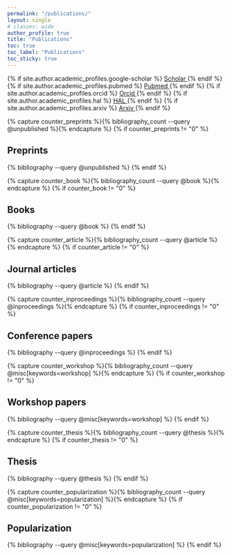 ```yaml
---
permalink: "/publications/"
layout: single
# classes: wide
author_profile: true
title: "Publications"
toc: true
toc_label: "Publications"
toc_sticky: true
---
```


<!-- Go to _config.yml file and fill the corresponding fields author.academic_profiles.xxxx-->
{% if site.author.academic_profiles.google-scholar %}
  <a href="{{ site.author.academic_profiles.google-scholar }}">
    <i class="ai ai-google-scholar" aria-hidden="true"></i>Scholar
  </a>
{% endif %}
{% if site.author.academic_profiles.pubmed %}
  <a href="{{ site.author.academic_profiles.pubmed }}">
    <i class="ai ai-pubmed" aria-hidden="true"></i>Pubmed
  </a>
{% endif %}
{% if site.author.academic_profiles.orcid %}
  <a href="{{ site.author.academic_profiles.orcid }}">
    <i class="ai ai-orcid" aria-hidden="true"></i>Orcid
  </a>
{% endif %}
{% if site.author.academic_profiles.hal %}
  <a href="{{ site.author.academic_profiles.hal }}">
    <i class="ai ai-hal" aria-hidden="true"></i>HAL
  </a>
{% endif %}
{% if site.author.academic_profiles.arxiv %}
  <a href="{{ site.author.academic_profiles.arxiv }}">
    <i class="ai ai-arxiv" aria-hidden="true"></i>Arxiv
  </a>
{% endif %}

<!-- See also https://github.com/inukshuk/jekyll-scholar to customize your references -->

<!-- Preprints -->
{% capture counter_preprints %}{% bibliography_count --query @unpublished %}{% endcapture %}
{% if counter_preprints != "0" %}

## Preprints

  {% bibliography --query @unpublished %}
{% endif %}

<!-- Journal articles-->
{% capture counter_book %}{% bibliography_count --query @book %}{% endcapture %}
{% if counter_book != "0" %}

## Books

  {% bibliography --query @book %}
{% endif %}

<!-- Journal articles-->
{% capture counter_article %}{% bibliography_count --query @article %}{% endcapture %}
{% if counter_article != "0" %}

## Journal articles

  {% bibliography --query @article %}
{% endif %}

<!-- Conference papers -->
{% capture counter_inproceedings %}{% bibliography_count --query @inproceedings %}{% endcapture %}
{% if counter_inproceedings != "0" %}

## Conference papers

  {% bibliography --query @inproceedings %}
{% endif %}

<!-- Workshop papers -->
{% capture counter_workshop %}{% bibliography_count --query @misc[keywords=workshop] %}{% endcapture %}
{% if counter_workshop != "0" %}

## Workshop papers

  {% bibliography --query @misc[keywords=workshop] %}
{% endif %}

<!-- Thesis -->
{% capture counter_thesis %}{% bibliography_count --query @thesis %}{% endcapture %}
{% if counter_thesis != "0" %}

## Thesis

  {% bibliography --query @thesis %}
{% endif %}

<!-- Popularization -->
{% capture counter_popularization %}{% bibliography_count --query @misc[keywords=popularization] %}{% endcapture %}
{% if counter_popularization != "0" %}

## Popularization

  {% bibliography --query @misc[keywords=popularization] %}
{% endif %}
